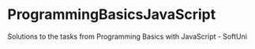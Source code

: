 # ProgrammingBasicsJavaScript
Solutions to the tasks from Programming Basics with JavaScript - SoftUni
